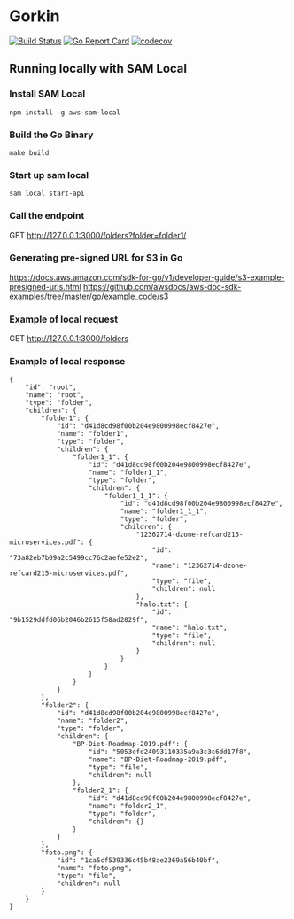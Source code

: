 # Gorkin
[![Build Status](https://travis-ci.org/lucasrosa/gorkin.svg?branch=master)](https://travis-ci.org/lucasrosa/gorkin) 
[![Go Report Card](https://goreportcard.com/badge/github.com/lucasrosa/gorkin)](https://goreportcard.com/report/github.com/lucasrosa/sgorkin) 
[![codecov](https://codecov.io/gh/lucasrosa/gorkin/branch/master/graph/badge.svg)](https://codecov.io/gh/lucasrosa/gorkin)


## Running locally with SAM Local

### Install SAM Local
```npm install -g aws-sam-local```

### Build the Go Binary
```make build```

### Start up sam local
```sam local start-api```

### Call the endpoint
GET http://127.0.0.1:3000/folders?folder=folder1/


### Generating pre-signed URL for S3 in Go
https://docs.aws.amazon.com/sdk-for-go/v1/developer-guide/s3-example-presigned-urls.html
https://github.com/awsdocs/aws-doc-sdk-examples/tree/master/go/example_code/s3


### Example of local request
GET http://127.0.0.1:3000/folders

### Example of local response
```
{
    "id": "root",
    "name": "root",
    "type": "folder",
    "children": {
        "folder1": {
            "id": "d41d8cd98f00b204e9800998ecf8427e",
            "name": "folder1",
            "type": "folder",
            "children": {
                "folder1_1": {
                    "id": "d41d8cd98f00b204e9800998ecf8427e",
                    "name": "folder1_1",
                    "type": "folder",
                    "children": {
                        "folder1_1_1": {
                            "id": "d41d8cd98f00b204e9800998ecf8427e",
                            "name": "folder1_1_1",
                            "type": "folder",
                            "children": {
                                "12362714-dzone-refcard215-microservices.pdf": {
                                    "id": "73a82eb7b09a2c5499cc76c2aefe52e2",
                                    "name": "12362714-dzone-refcard215-microservices.pdf",
                                    "type": "file",
                                    "children": null
                                },
                                "halo.txt": {
                                    "id": "9b1529ddfd06b2046b2615f58ad2829f",
                                    "name": "halo.txt",
                                    "type": "file",
                                    "children": null
                                }
                            }
                        }
                    }
                }
            }
        },
        "folder2": {
            "id": "d41d8cd98f00b204e9800998ecf8427e",
            "name": "folder2",
            "type": "folder",
            "children": {
                "BP-Diet-Roadmap-2019.pdf": {
                    "id": "5053efd24093110335a9a3c3c6dd17f8",
                    "name": "BP-Diet-Roadmap-2019.pdf",
                    "type": "file",
                    "children": null
                },
                "folder2_1": {
                    "id": "d41d8cd98f00b204e9800998ecf8427e",
                    "name": "folder2_1",
                    "type": "folder",
                    "children": {}
                }
            }
        },
        "foto.png": {
            "id": "1ca5cf539336c45b48ae2369a56b40bf",
            "name": "foto.png",
            "type": "file",
            "children": null
        }
    }
}
```